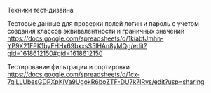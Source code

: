 Техники тест-дизайна

Тестовые данные для проверки полей логин и пароль с учетом создания классов эквивалентности и граничных значений
https://docs.google.com/spreadsheets/d/1kiabtJmhn-YP9X21FPK1byFHHx69bxxsS5lHAn8yMQg/edit?gid=1618612150#gid=1618612150

Тестирование фильтрации и сортировки
https://docs.google.com/spreadsheets/d/1cx-7qiLLUbesGDPXpKiVa9UgokR6boZTF-DU7k7lRvs/edit?usp=sharing
